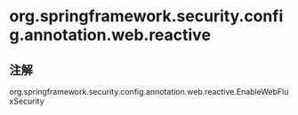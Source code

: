 # org.springframework.security.config.annotation.web.reactive

## 注解

org.springframework.security.config.annotation.web.reactive.EnableWebFluxSecurity




